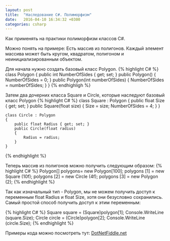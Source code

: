 ```yaml
---
layout: post
title:  "Наследование C#. Полиморфизм"
date:   2016-04-10 16:34:32 +0300
categories: csharp
---
```

Как применять на практики полиморфизм классов C#.

Можно понять на примере:
Есть массив из полигонов. Каждый элемент массива может быть кругом, квадратом, полигоном и неинициализированным объектом. 

Для начала нужно создать базовый класс Polygon.
{% highlight C# %}
	class Polygon
	{
		public int NumberOfSides { get; set; }
		public Polygon()
		{
			NumberOfSides = 0;
		}
		public Polygon(int numberOfSides)
		{
			NumberOfSides = numberOfSides;
		}
	}
{% endhighligh %}

Затем два дочерних класса Square и Circle, которые наследуют базовый класс Polygon
{% highlight C# %}
class Square : Polygon
	{
		public float Size { get; set; }
		public Square(float size)
		{
			Size = size;
			NumberOfSides = 4;
		}
	}

	class Circle : Polygon
	{
		public float Radius { get; set; }
		public Circle(float radius)
		{
			Radius = radius;
		}
	}
{% endhighlight %}

Теперь массив из полигонов можно получить следующим образом:
{% highlight C# %}
			Polygon[] polygons= new Polygon[100];
			polygons [1] = new Square (10f);
			polygons [2] = new Circle (4f);
			polygons [3] = new Polygon (2);
{% endhighlight %}



Так как изначальный тип - Polygon, мы не можем получить доступ к переменным float Radius и float Size, хотя они безусловно сохранились.
Самый простой способ получить доступ к этим переменным:

{% highlight C# %}
      Square square = (Square)polygon[1];
			Console.WriteLine (square.Size);
			Circle circle = (Circle)polygon[2];
			Console.WriteLine (circle.Size);
{% endhighlight %}

Примеры кода можно посмотреть тут: [DotNetFiddle.net][dotnetfiddle]


[dotnetfiddle]: https://dotnetfiddle.net/7ca3hK
